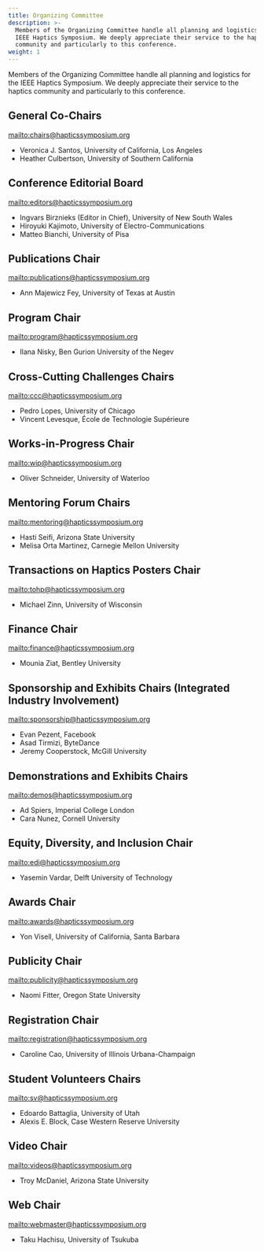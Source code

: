 ```yaml
---
title: Organizing Committee
description: >-
  Members of the Organizing Committee handle all planning and logistics for the
  IEEE Haptics Symposium. We deeply appreciate their service to the haptics
  community and particularly to this conference.
weight: 1
---
```

Members of the Organizing Committee handle all planning and logistics for the IEEE Haptics Symposium. We deeply appreciate their service to the haptics community and particularly to this conference.  

## General Co-Chairs

<mailto:chairs@hapticssymposium.org>

* Veronica J. Santos, University of California, Los Angeles
* Heather Culbertson, University of Southern California

## Conference Editorial Board

<mailto:editors@hapticssymposium.org>

* Ingvars Birznieks (Editor in Chief), University of New South Wales
* Hiroyuki Kajimoto, University of Electro-Communications
* Matteo Bianchi, University of Pisa

## Publications Chair

<mailto:publications@hapticssymposium.org>

* Ann Majewicz Fey, University of Texas at Austin

## Program Chair

<mailto:program@hapticssymposium.org>

* Ilana Nisky,	Ben Gurion University of the Negev

## Cross-Cutting Challenges Chairs

<mailto:ccc@hapticssymposium.org>

* Pedro Lopes, University of Chicago
* Vincent Levesque, École de Technologie Supérieure

## Works-in-Progress Chair

<mailto:wip@hapticssymposium.org>

* Oliver Schneider, University of Waterloo

## Mentoring Forum Chairs

<mailto:mentoring@hapticssymposium.org>

* Hasti Seifi, Arizona State University
* Melisa Orta Martinez, Carnegie Mellon University

## Transactions on Haptics Posters Chair

<mailto:tohp@hapticssymposium.org>

* Michael Zinn, University of Wisconsin

## Finance Chair

<mailto:finance@hapticssymposium.org>

* Mounia Ziat, Bentley University

## Sponsorship and Exhibits Chairs (Integrated Industry Involvement)

<mailto:sponsorship@hapticssymposium.org>

* Evan Pezent, Facebook
* Asad Tirmizi, ByteDance
* Jeremy Cooperstock, McGill University

## Demonstrations and Exhibits Chairs

<mailto:demos@hapticssymposium.org>

* Ad Spiers, Imperial College London
* Cara Nunez, Cornell University

## Equity, Diversity, and Inclusion Chair

<mailto:edi@hapticssymposium.org>

* Yasemin Vardar, Delft University of Technology

## Awards Chair

<mailto:awards@hapticssymposium.org>

* Yon Visell, University of California, Santa Barbara

## Publicity Chair

<mailto:publicity@hapticssymposium.org>

* Naomi Fitter, Oregon State University


## Registration Chair

<mailto:registration@hapticssymposium.org>

* Caroline Cao, University of Illinois Urbana-Champaign

## Student Volunteers Chairs

<mailto:sv@hapticssymposium.org>

* Edoardo Battaglia, University of Utah
* Alexis E. Block, Case Western Reserve University

## Video Chair

<mailto:videos@hapticssymposium.org>

* Troy McDaniel, Arizona State University

## Web Chair

<mailto:webmaster@hapticssymposium.org>

* Taku Hachisu, University of Tsukuba